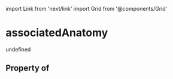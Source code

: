 import Link from 'next/link'
import Grid from '@components/Grid'

# associatedAnatomy

undefined

## Property of



